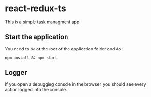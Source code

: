 # react-redux-ts

This is a simple task managment app

## Start the application 
You need to be at the root of the application folder and do : 

`npm install && npm start`

## Logger 
If you open a debugging console in the browser, you should see every action logged into the console.